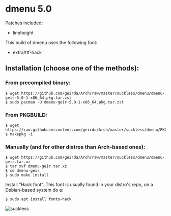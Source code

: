 # dmenu 5.0

Patches included:

* lineheight

This build of dmenu uses the following font:

* extra/ttf-hack

## Installation (choose one of the methods):

### From precompiled binary:

	$ wget https://github.com/geirda/Arch/raw/master/suckless/dmenu/dmenu-geir-5.0-1-x86_64.pkg.tar.zst
	$ sudo pacman -U dmenu-geir-5.0-1-x86_64.pkg.tar.zst

### From PKGBUILD:

	$ wget https://raw.githubusercontent.com/geirda/Arch/master/suckless/dmenu/PKGBUILD
	$ makepkg -i

### Manually (and for other distros than Arch-based ones):

	$ wget https://github.com/geirda/Arch/raw/master/suckless/dmenu/dmenu-geir.tar.xz
	$ tar xvf dmenu-geir.tar.xz
	$ cd dmenu-geir
	$ sudo make install

Install "Hack font". This font is usually found in your distro's repo, on a Debian-based system do a:

	$ sudo apt install fonts-hack

![suckless](https://raw.githubusercontent.com/geirda/Arch/master/suckless/suckless.png)
